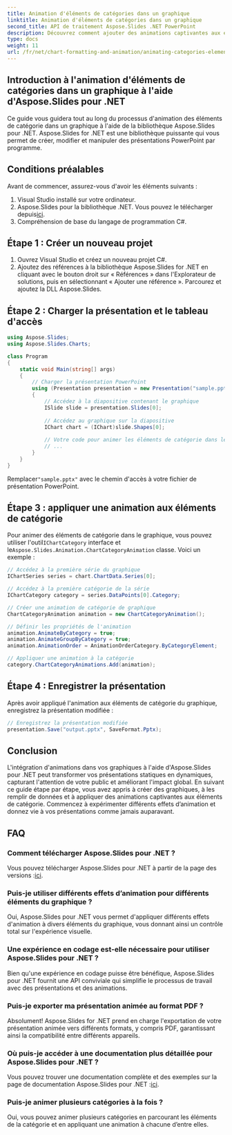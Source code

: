 ```yaml
---
title: Animation d'éléments de catégories dans un graphique
linktitle: Animation d'éléments de catégories dans un graphique
second_title: API de traitement Aspose.Slides .NET PowerPoint
description: Découvrez comment ajouter des animations captivantes aux éléments de catégorie de graphique à l'aide d'Aspose.Slides pour .NET. Élevez vos présentations avec des visuels dynamiques.
type: docs
weight: 11
url: /fr/net/chart-formatting-and-animation/animating-categories-elements/
---
```


## Introduction à l'animation d'éléments de catégories dans un graphique à l'aide d'Aspose.Slides pour .NET

Ce guide vous guidera tout au long du processus d'animation des éléments de catégorie dans un graphique à l'aide de la bibliothèque Aspose.Slides pour .NET. Aspose.Slides for .NET est une bibliothèque puissante qui vous permet de créer, modifier et manipuler des présentations PowerPoint par programme.

## Conditions préalables

Avant de commencer, assurez-vous d'avoir les éléments suivants :

1. Visual Studio installé sur votre ordinateur.
2.  Aspose.Slides pour la bibliothèque .NET. Vous pouvez le télécharger depuis[ici](https://releases.aspose.com/slides/net).
3. Compréhension de base du langage de programmation C#.

## Étape 1 : Créer un nouveau projet

1. Ouvrez Visual Studio et créez un nouveau projet C#.
2. Ajoutez des références à la bibliothèque Aspose.Slides for .NET en cliquant avec le bouton droit sur « Références » dans l'Explorateur de solutions, puis en sélectionnant « Ajouter une référence ». Parcourez et ajoutez la DLL Aspose.Slides.

## Étape 2 : Charger la présentation et le tableau d'accès

```csharp
using Aspose.Slides;
using Aspose.Slides.Charts;

class Program
{
    static void Main(string[] args)
    {
        // Charger la présentation PowerPoint
        using (Presentation presentation = new Presentation("sample.pptx"))
        {
            // Accédez à la diapositive contenant le graphique
            ISlide slide = presentation.Slides[0];
            
            // Accédez au graphique sur la diapositive
            IChart chart = (IChart)slide.Shapes[0];
            
            // Votre code pour animer les éléments de catégorie dans le graphique
            // ...
        }
    }
}
```

 Remplacer`"sample.pptx"` avec le chemin d'accès à votre fichier de présentation PowerPoint.

## Étape 3 : appliquer une animation aux éléments de catégorie

 Pour animer des éléments de catégorie dans le graphique, vous pouvez utiliser l'outil`IChartCategory` interface et le`Aspose.Slides.Animation.ChartCategoryAnimation` classe. Voici un exemple :

```csharp
// Accédez à la première série du graphique
IChartSeries series = chart.ChartData.Series[0];

// Accédez à la première catégorie de la série
IChartCategory category = series.DataPoints[0].Category;

// Créer une animation de catégorie de graphique
ChartCategoryAnimation animation = new ChartCategoryAnimation();

// Définir les propriétés de l'animation
animation.AnimateByCategory = true;
animation.AnimateGroupByCategory = true;
animation.AnimationOrder = AnimationOrderCategory.ByCategoryElement;

// Appliquer une animation à la catégorie
category.ChartCategoryAnimations.Add(animation);
```

## Étape 4 : Enregistrer la présentation

Après avoir appliqué l'animation aux éléments de catégorie du graphique, enregistrez la présentation modifiée :

```csharp
// Enregistrez la présentation modifiée
presentation.Save("output.pptx", SaveFormat.Pptx);
```

## Conclusion

L'intégration d'animations dans vos graphiques à l'aide d'Aspose.Slides pour .NET peut transformer vos présentations statiques en dynamiques, capturant l'attention de votre public et améliorant l'impact global. En suivant ce guide étape par étape, vous avez appris à créer des graphiques, à les remplir de données et à appliquer des animations captivantes aux éléments de catégorie. Commencez à expérimenter différents effets d’animation et donnez vie à vos présentations comme jamais auparavant.

## FAQ

### Comment télécharger Aspose.Slides pour .NET ?

 Vous pouvez télécharger Aspose.Slides pour .NET à partir de la page des versions :[ici](https://releases.aspose.com/slides/net).

### Puis-je utiliser différents effets d’animation pour différents éléments du graphique ?

Oui, Aspose.Slides pour .NET vous permet d'appliquer différents effets d'animation à divers éléments du graphique, vous donnant ainsi un contrôle total sur l'expérience visuelle.

### Une expérience en codage est-elle nécessaire pour utiliser Aspose.Slides pour .NET ?

Bien qu'une expérience en codage puisse être bénéfique, Aspose.Slides pour .NET fournit une API conviviale qui simplifie le processus de travail avec des présentations et des animations.

### Puis-je exporter ma présentation animée au format PDF ?

Absolument! Aspose.Slides for .NET prend en charge l'exportation de votre présentation animée vers différents formats, y compris PDF, garantissant ainsi la compatibilité entre différents appareils.

### Où puis-je accéder à une documentation plus détaillée pour Aspose.Slides pour .NET ?

 Vous pouvez trouver une documentation complète et des exemples sur la page de documentation Aspose.Slides pour .NET :[ici](https://reference.aspose.com/slides/net).

### Puis-je animer plusieurs catégories à la fois ?

Oui, vous pouvez animer plusieurs catégories en parcourant les éléments de la catégorie et en appliquant une animation à chacune d’entre elles.